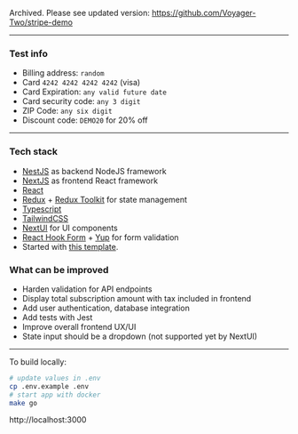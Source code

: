 Archived. Please see updated version: https://github.com/Voyager-Two/stripe-demo

---

### Test info
- Billing address: `random`
- Card `4242 4242 4242 4242` (visa)
- Card Expiration: `any valid future date`
- Card security code: `any 3 digit`
- ZIP Code: `any six digit`
- Discount code: `DEMO20` for 20% off

---

### Tech stack

- [Ne<ins>s</ins>tJS](https://nestjs.com) as backend NodeJS framework
- [Ne<ins>x</ins>tJS](https://nextjs.org) as frontend React framework
- [React](https://reactjs.org)
- [Redux](https://redux.js.org) + [Redux Toolkit](https://redux-toolkit.js.org) for state management
- [Typescript](https://www.typescriptlang.org)
- [TailwindCSS](https://tailwindcss.com/)
- [NextUI](https://nextui.org) for UI components
- [React Hook Form](https://react-hook-form.com) + [Yup](https://github.com/jquense/yup) for form validation
- Started with [this template](https://github.com/thisismydesign/nestjs-starter).

### What can be improved
- Harden validation for API endpoints
- Display total subscription amount with tax included in frontend
- Add user authentication, database integration
- Add tests with Jest
- Improve overall frontend UX/UI
- State input should be a dropdown (not supported yet by NextUI)

---

To build locally:

```sh
# update values in .env
cp .env.example .env
# start app with docker
make go
```

http://localhost:3000
